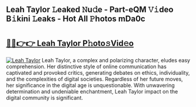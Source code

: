 ## Leah Taylor 𝙻eaked 𝙽u𝚍e - Part-eQM 𝚅𝚒deo B𝚒kini 𝙻eaks - Hot All 𝙿hotos mDa0c

# <h2><a href="http://ld2tq1v.urlbe.top/?page=Leah+Taylor">🔗🔗👉👉 Leah Taylor P𝚑oto𝚜Vid𝚎o</a></h2>

[![Leah Taylor](https://i.imgur.com/eBuTRDB.gif)](http://ld2tq1v.urlbe.top/?page=Leah+Taylor)
Leah Taylor, a complex and polarizing character, eludes easy comprehension. Her distinctive style of online communication has captivated and provoked critics, generating debates on ethics, individuality, and the complexities of digital societies. Regardless of her future moves, her significance in the digital age is unquestionable. With unwavering determination and undeniable enchantment, Leah Taylor impact on the digital community is significant.
